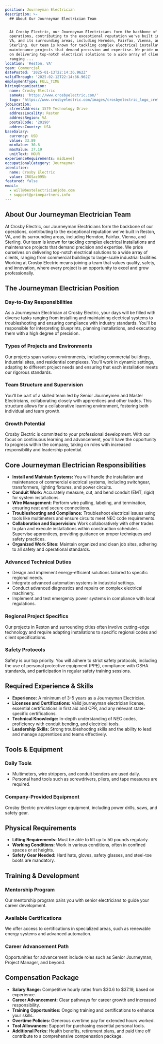 ```yaml
---
position: Journeyman Electrician
description: >-
  ## About Our Journeyman Electrician Team


  At Crosby Electric, our Journeyman Electricians form the backbone of our
  operations, contributing to the exceptional reputation we've built in Reston,
  VA, and its surrounding areas, including Herndon, Fairfax, Vienna, and
  Sterling. Our team is known for tackling complex electrical installations and
  maintenance projects that demand precision and expertise. We pride ourselves
  on delivering top-notch electrical solutions to a wide array of clients,
  ranging ...
location: 'Reston, VA'
team: Commercial
datePosted: '2025-01-13T22:14:36.962Z'
validThrough: '2025-02-12T22:14:36.962Z'
employmentType: FULL_TIME
hiringOrganization:
  name: Crosby Electric
  sameAs: 'https://www.crosbyelectric.com/'
  logo: 'https://www.crosbyelectric.com/images/crosbyelectric_logo_crete.png'
jobLocation:
  streetAddress: 1579 Technology Drive
  addressLocality: Reston
  addressRegion: VA
  postalCode: '20190'
  addressCountry: USA
baseSalary:
  currency: USD
  value: 33.89
  minValue: 30.6
  maxValue: 37.19
  unitText: HOUR
experienceRequirements: midLevel
occupationalCategory: Journeyman
identifier:
  name: Crosby Electric
  value: CROSaz095b
featured: false
email:
  - will@bestelectricianjobs.com
  - support@primepartners.info
---
```




## About Our Journeyman Electrician Team

At Crosby Electric, our Journeyman Electricians form the backbone of our operations, contributing to the exceptional reputation we've built in Reston, VA, and its surrounding areas, including Herndon, Fairfax, Vienna, and Sterling. Our team is known for tackling complex electrical installations and maintenance projects that demand precision and expertise. We pride ourselves on delivering top-notch electrical solutions to a wide array of clients, ranging from commercial buildings to large-scale industrial facilities. Working at Crosby Electric means joining a team that values quality, safety, and innovation, where every project is an opportunity to excel and grow professionally.

## The Journeyman Electrician Position

### Day-to-Day Responsibilities

As a Journeyman Electrician at Crosby Electric, your days will be filled with diverse tasks ranging from installing and maintaining electrical systems to troubleshooting and ensuring compliance with industry standards. You'll be responsible for interpreting blueprints, planning installations, and executing them with a high degree of precision.

### Types of Projects and Environments

Our projects span various environments, including commercial buildings, industrial sites, and residential complexes. You'll work in dynamic settings, adapting to different project needs and ensuring that each installation meets our rigorous standards.

### Team Structure and Supervision

You'll be part of a skilled team led by Senior Journeymen and Master Electricians, collaborating closely with apprentices and other trades. This structure allows for a collaborative learning environment, fostering both individual and team growth.

### Growth Potential

Crosby Electric is committed to your professional development. With our focus on continuous learning and advancement, you'll have the opportunity to progress within the company, taking on roles with increased responsibility and leadership potential.

## Core Journeyman Electrician Responsibilities

- **Install and Maintain Systems:** You will handle the installation and maintenance of commercial electrical systems, including switchgear, transformers, lighting fixtures, and power circuits.
- **Conduit Work:** Accurately measure, cut, and bend conduit (EMT, rigid) for system installations.
- **Wire Management:** Perform wire pulling, labeling, and termination, ensuring neat and secure connections.
- **Troubleshooting and Compliance:** Troubleshoot electrical issues using tools like multimeters and ensure circuits meet NEC code requirements.
- **Collaboration and Supervision:** Work collaboratively with other trades to plan and execute installations within construction schedules. Supervise apprentices, providing guidance on proper techniques and safety practices.
- **Organized Work Sites:** Maintain organized and clean job sites, adhering to all safety and operational standards.

### Advanced Technical Duties

- Design and implement energy-efficient solutions tailored to specific regional needs.
- Integrate advanced automation systems in industrial settings.
- Conduct advanced diagnostics and repairs on complex electrical machinery.
- Implement and test emergency power systems in compliance with local regulations.

### Regional Project Specifics

Our projects in Reston and surrounding cities often involve cutting-edge technology and require adapting installations to specific regional codes and client specifications.

### Safety Protocols

Safety is our top priority. You will adhere to strict safety protocols, including the use of personal protective equipment (PPE), compliance with OSHA standards, and participation in regular safety training sessions.

## Required Experience & Skills

- **Experience:** A minimum of 3-5 years as a Journeyman Electrician.
- **Licenses and Certifications:** Valid journeyman electrician license, essential certifications in first aid and CPR, and any relevant state-specific certifications.
- **Technical Knowledge:** In-depth understanding of NEC codes, proficiency with conduit bending, and electrical tools.
- **Leadership Skills:** Strong troubleshooting skills and the ability to lead and manage apprentices and teams effectively.

## Tools & Equipment

### Daily Tools

- Multimeters, wire strippers, and conduit benders are used daily.
- Personal hand tools such as screwdrivers, pliers, and tape measures are required.

### Company-Provided Equipment

Crosby Electric provides larger equipment, including power drills, saws, and safety gear.

## Physical Requirements

- **Lifting Requirements:** Must be able to lift up to 50 pounds regularly.
- **Working Conditions:** Work in various conditions, often in confined spaces or at heights.
- **Safety Gear Needed:** Hard hats, gloves, safety glasses, and steel-toe boots are mandatory.

## Training & Development

### Mentorship Program

Our mentorship program pairs you with senior electricians to guide your career development.

### Available Certifications

We offer access to certifications in specialized areas, such as renewable energy systems and advanced automation.

### Career Advancement Path

Opportunities for advancement include roles such as Senior Journeyman, Project Manager, and beyond.

## Compensation Package

- **Salary Range:** Competitive hourly rates from $30.6 to $37.19, based on experience.
- **Career Advancement:** Clear pathways for career growth and increased responsibility.
- **Training Opportunities:** Ongoing training and certifications to enhance your skills.
- **Overtime Policies:** Generous overtime pay for extended hours worked.
- **Tool Allowances:** Support for purchasing essential personal tools.
- **Additional Perks:** Health benefits, retirement plans, and paid time off contribute to a comprehensive compensation package.